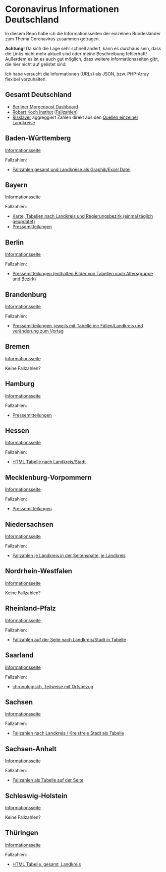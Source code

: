 # Coronavirus Informationen Deutschland

In diesem Repo habe ich die Informationsseiten der einzelnen Bundesländer zum Thema Coronavirus zusammen getragen. 

**Achtung!** Da sich die Lage sehr schnell ändert, kann es durchaus sein, dass die Links nicht mehr aktuell sind oder meine Beschreibung fehlerhaft! Außerdem es ist es auch gut möglich, dass weitere Informationsseiten gibt, die hier nicht auf gelistet sind.

Ich habe versucht die Informationen (URLs) als JSON, bzw. PHP-Array flexibel vorzuhalten. 

## Gesamt Deutschland

- [Berliner Morgenpost Dashboard](https://interaktiv.morgenpost.de/corona-virus-karte-infektionen-deutschland-weltweit/)
- [Robert Koch Institut](https://www.rki.de/DE/Content/InfAZ/N/Neuartiges_Coronavirus/nCoV.html) ([Fallzahlen](https://www.rki.de/DE/Content/InfAZ/N/Neuartiges_Coronavirus/Fallzahlen.html))
- [Risklayer](https://twitter.com/risklayer) aggreggiert Zahlen direkt aus den [Quellen einzelner Landkreise](https://docs.google.com/spreadsheets/d/1wg-s4_Lz2Stil6spQEYFdZaBEp8nWW26gVyfHqvcl8s/edit#gid=0)


## Baden-Württemberg

[Informationsseite](https://sozialministerium.baden-wuerttemberg.de/de/gesundheit-pflege/gesundheitsschutz/infektionsschutz-hygiene/informationen-zu-coronavirus/)

Fallzahlen:

- [Fallzahlen gesamt und Landkreise als Graphik/Excel Datei](https://sozialministerium.baden-wuerttemberg.de/de/gesundheit-pflege/gesundheitsschutz/infektionsschutz-hygiene/informationen-zu-coronavirus/)


## Bayern

[Informationsseite](https://www.lgl.bayern.de/gesundheit/infektionsschutz/infektionskrankheiten_a_z/coronavirus/covid_uebersicht.htm)

Fallzahlen:

- [Karte, Tabellen nach Landkreis und Regierungsbezirk (einmal täglich geupdatet)](https://www.lgl.bayern.de/gesundheit/infektionsschutz/infektionskrankheiten_a_z/coronavirus/karte_coronavirus/index.htm)
- [Pressemitteilungen](https://www.stmgp.bayern.de/ministerium/presse/pressemitteilungen/)


## Berlin

[Informationsseite](https://www.berlin.de/corona/)

Fallzahlen:

- [Pressemitteilungen (enthalten Bilder von Tabellen nach Altersgruppe und Bezirk)](https://www.berlin.de/presse/pressemitteilungen/index/search?searchtext=corona+coronavirus)


## Brandenburg

[Informationsseite](https://msgiv.brandenburg.de/msgiv/de/start/themen/gesundheit/oeffentlicher-gesundheitsdienst/informationen-zum-neuartigen-coronavirus/)

Fallzahlen:

- [Pressemitteilungen, jeweils mit Tabelle mir Fällen/Landkreis und veränderung zum Vortag](https://msgiv.brandenburg.de/msgiv/de/presse/pressemitteilungen/)


## Bremen

[Informationsseite](https://www.bremen.de/corona)

Keine Fallzahlen?

## Hamburg

[Informationsseite](https://www.hamburg.de/coronavirus/13429836/informationen/)

Fallzahlen:

- [Pressemitteilungen](https://www.hamburg.de/bgv/pressemeldungen/)


## Hessen

[Informationsseite](https://soziales.hessen.de/gesundheit/infektionsschutz/coronavirus-sars-cov-2)

Fallzahlen:

- [HTML Tabelle nach Landkreis/Stadt](https://soziales.hessen.de/gesundheit/infektionsschutz/coronavirus-sars-cov-2/taegliche-uebersicht-der-bestaetigten-sars-cov-2-faelle-hessen)


## Mecklenburg-Vorpommern

[Informationsseite](https://www.regierung-mv.de/Landesregierung/wm/Aktuelles--Blickpunkte/Wichtige-Informationen-zum-Corona%E2%80%93Virus)

Fallzahlen:

- [Pressemitteilungen](https://www.regierung-mv.de/Landesregierung/wm/Aktuell/?sa.pressemitteilungen.area=11&sa.month=alle&sa.query=Corona&sa.year=alle&search_filter_submit=)


## Niedersachsen

[Informationsseite](https://www.niedersachsen.de/Coronavirus)

Fallzahlen:

- [Fallzahlen je Landkreis in der Seitenspalte, je Landkreis](https://www.niedersachsen.de/Coronavirus)


## Nordrhein-Westfalen

[Informationsseite](https://www.mags.nrw/coronavirus)

Keine Fallzahlen?

## Rheinland-Pfalz

[Informationsseite](https://msagd.rlp.de/de/unsere-themen/gesundheit-und-pflege/gesundheitliche-versorgung/oeffentlicher-gesundheitsdienst-hygiene-und-infektionsschutz/infektionsschutz/informationen-zum-coronavirus-sars-cov-2/)

Fallzahlen:

- [Fallzahlen auf der Seite nach Landkreis/Stadt in Tabelle](https://msagd.rlp.de/de/unsere-themen/gesundheit-und-pflege/gesundheitliche-versorgung/oeffentlicher-gesundheitsdienst-hygiene-und-infektionsschutz/infektionsschutz/informationen-zum-coronavirus-sars-cov-2/)


## Saarland

[Informationsseite](https://www.saarland.de/corona.htm)

Fallzahlen:

- [chronologisch, Teilweise mit Ortsbezug](https://www.saarland.de/253741.htm)


## Sachsen

[Informationsseite](https://www.sms.sachsen.de/coronavirus.html)

Fallzahlen:

- [Fallzahlen nach Landkreis / Kreisfreie Stadt als Tabelle](https://www.sms.sachsen.de/coronavirus.html)


## Sachsen-Anhalt

[Informationsseite](https://verbraucherschutz.sachsen-anhalt.de/hygiene/infektionsschutz/infektionskrankheiten/coronavirus/)

Fallzahlen:

- [Fallzahlen als Tabelle auf der Seite](https://verbraucherschutz.sachsen-anhalt.de/hygiene/infektionsschutz/infektionskrankheiten/coronavirus/)


## Schleswig-Holstein

[Informationsseite](https://www.schleswig-holstein.de/DE/Landesregierung/VIII/_startseite/Artikel_2020/I/200227_coronavirus.html)

Keine Fallzahlen?

## Thüringen

[Informationsseite](https://www.tmasgff.de/covid-19)

Fallzahlen:

- [HTML Tabelle, gesamt, Landkreis](https://www.landesregierung-thueringen.de/corona-bulletin)



